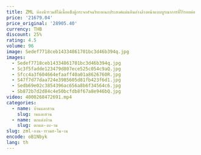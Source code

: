 ```yaml
---
title: ZML ห้องน้ํารวมสีไม้เนื้อแข็งตู้กระจกอัจฉริยะอเนกประสงค์แผ่นหินอ่างล้างหน้าแบบบูรณาการที่ไร้รอยต่อ
price: '21679.04'
price_original: '28905.40'
currency: THB
discount: 25%
rating: 4.5
volume: 96
image: Sedef7718ceb14334861701bc3d46b394q.jpg
images:
  - Sedef7718ceb14334861701bc3d46b394q.jpg
  - Sc3f5fadde123479d807ece525c054c9aQ.jpg
  - Sfcc4a3f604664efaaff40a01a8626760R.jpg
  - S47f7d77daa724e3985605d81fb423f6d1.jpg
  - Sedb69e02c3854396ac656a8b6f34564c6.jpg
  - Sb872b7d2d84c4e50bcfdb8f67a8e946bQ.jpg
video: 4000268472691.mp4
categories:
  - name: บ้านและสวน
    slug: านและสวน
  - name: ตกแต่งบ้าน
    slug: ตกแต-งบ-าน
slug: zml-องน-ารวมส-ไม-เน
encode: oB1Nbyk
lang: th
---
```

  